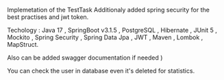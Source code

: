 Implemetation of the TestTask
Additionaly added spring security for the best practises and jwt token.

Techology : Java 17 , SpringBoot v3.1.5 , PostgreSQL , Hibernate , JUnit 5 , Mockito , Spring Security , Spring Data Jpa , JWT , Maven , Lombok , MapStruct.

Also can be added swagger documentation if needed )

You can check the user in database even it's deleted for statistics.
